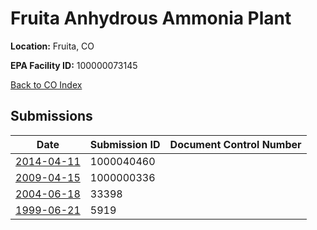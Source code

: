 # Fruita Anhydrous Ammonia Plant

**Location:** Fruita, CO

**EPA Facility ID:** 100000073145

[Back to CO Index](../../index.md)

## Submissions

| Date | Submission ID | Document Control Number |
|------|--------------|-------------------------|
| [2014-04-11](submissions/1000040460.md) | 1000040460 |  |
| [2009-04-15](submissions/1000000336.md) | 1000000336 |  |
| [2004-06-18](submissions/33398.md) | 33398 |  |
| [1999-06-21](submissions/5919.md) | 5919 |  |

